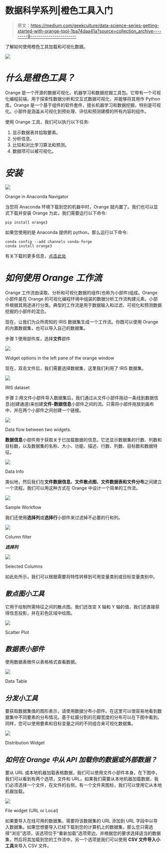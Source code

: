 # 数据科学系列|橙色工具入门

> 原文：<https://medium.com/geekculture/data-science-series-getting-started-with-orange-tool-1ba74daa41a?source=collection_archive---------9----------------------->

了解如何使用橙色工具加载和可视化数据。

![](img/9974c3b2387307c930a48b123045d877.png)

# ***什么是橙色工具？***

Orange 是一个开源的数据可视化、机器学习和数据挖掘工具包。它带有一个可视化编程前端，用于探索性数据分析和交互式数据可视化，并能够将其用作 Python 库。Orange 是一个基于组件的软件套件，擅长机器学习和数据挖掘，特别是可视化。小部件是涵盖从可视化到预处理、评估和预测建模的所有内容的组件。

使用 Orange 工具，我们可以执行以下任务:

1.  显示数据表并拾取要素。
2.  分析信息。
3.  比较和对比学习算法和预测。
4.  数据项可以被可视化。

# ***安装***

![](img/6b12ecf6bd54517552d404c52d962136.png)

Orange in Anaconda Navigator

当您将 Anaconda 环境下载到您的机器中时，Orange 就内置了。我们也可以显式下载并安装 Orange 为此，我们需要运行以下命令:

```
pip install orange3
```

如果您使用的是 Anaconda 提供的 python，那么运行以下命令:

```
conda config --add channels conda-forge
conda install orange3
```

有关下载的更多信息，[点击此处](https://orangedatamining.com/download/#windows)

# ***如何使用 Orange 工作流***

Orange 工作流由读取、分析和可视化数据的组件(也称为小部件)组成。Orange 小部件是在 Orange 的可视化编程环境中组装的数据分析工作流构建元素。小部件根据其用途进行分类。典型的工作流是用于数据输入和过滤、可视化和预测数据挖掘的小部件的混合。

现在，让我们为众所周知的 IRIS 数据集生成一个工作流。你既可以使用 Orange 的内置数据集，也可以导入自己的数据集。

步骤 1:使用部件库，选择**文件**部件

![](img/5fba6dce702739ee30c529774a2b02a1.png)

Widget options in the left pane of the orange window

现在，双击文件后，我们需要选择数据集，这里我们利用了 IRIS 数据集。

![](img/3980882ff998962226de8ac028cb7ec7.png)

IRIS dataset

步骤 2:用文件小部件导入数据集后，我们通过从文件小部件拖动一条线到数据信息(创建通道)来创建**文件-数据信息**小部件之间的流。只需将小部件拖放到画布中，并在两个小部件之间创建一个链接。

![](img/68be65cff68e1b8c1b1f6ce28372e48b.png)

Data flow between two widgets.

**数据信息**小部件用于获取关于已加载数据的信息。它还显示数据集的行数、列数和目标数，以及数据集的名称、大小、功能、描述、行数、列数、目标数和数据特征。

![](img/385be2efa9db96a36bea78bcdbec5f6c.png)

Data Info

类似地，然后我们在**文件数据信息、文件散点图、文件数据表和文件分布**之间建立一个流程。我们可以用这种方式在 Orange 中设计一个简单的工作流。

![](img/aa3ec200c0fdf804391af4ac2fda0c58.png)

Sample Workflow

我们还使用**选择列**或**选择行**小部件来过滤掉不必要的行和列。

![](img/3f6f2f4986a0f4590fc554a4626e3ffa.png)

Column filter

***选择列***

![](img/9c35e757acb1a45199cfcf8a4f1452dd.png)

Selected Columns

如此处所示，我们可以根据需要将特性转移到可用变量类别或目标变量类别中。

## ***散点图小工具***

它用于绘制所需特征之间的散点图。我们还改变 X 轴和 Y 轴的值，我们还直接获得信息投影，并在彩色区域中绘图。

![](img/a4a15a73a1419b19fb04dcf45bbc1ee3.png)

Scatter Plot

## ***数据表小部件***

使用数据表微件以表格格式查看数据。

![](img/b18c74df22a148c0425019f93fc438fd.png)

Data Table

## ***分发小工具***

要获取数据集值的图形表示，请使用数据分布小部件。在这里可以很容易地看到数据集中不同要素的分布情况。基于虹膜分割的花瓣宽度的分布可以在下图中看到。同样，您可以使用要素和目标变量之间的不同组合来可视化数据集。

![](img/bef5ea406ce8e3f55f8e0e040b4cf1d5.png)

Distribution Widget

## ***如何在 Orange 中从 API 加载你的数据或外部数据？***

要从 URL 或本地机器加载表格数据，我们可以使用文件小部件本身。在下图中，我们可以看到有两个选项，文件和 URL。如果我们需要从本地机器加载数据，我们必须选择一个文件，在文件的右侧，有一个文件夹图标，我们可以使用它从本地机器加载。

![](img/1f7f6374ac9dda4d451e3707eaa32a73.png)

File widget (URL or Local)

如果要导入在线可用的数据集，需要将该数据集的 URL 添加到 URL 字段中以导入数据集。如果您想要导入已经下载到您的计算机上的数据集，那么您只需选择“浏览”选项，该选项位于“重新加载”选项旁边，并根据您的要求选择适当的数据集，然后将其加载到您的工作流中。另一个选项是我们可以使用 **CSV 文件导入小工具**来导入 CSV 文件。
